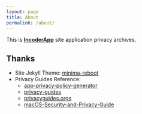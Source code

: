 ```yaml
---
layout: page
title: About
permalink: /about/
---
```


This is **[IncoderApp](https://incoder.app)** site application privacy archives.

## Thanks

- Site Jekyll Theme: [minima-reboot](https://github.com/aterenin/minima-reboot)
- Privacy Guides Reference:
  - [app-privacy-policy-generator](https://github.com/nisrulz/app-privacy-policy-generator)
  - [privacy-guides](https://github.com/sunknudsen/privacy-guides)
  - [privacyguides.orgs](https://github.com/privacyguides/privacyguides.org)
  - [macOS-Security-and-Privacy-Guide](https://github.com/drduh/macOS-Security-and-Privacy-Guide)
